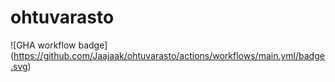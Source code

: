 # ohtuvarasto

![GHA workflow badge] (https://github.com/Jaajaak/ohtuvarasto/actions/workflows/main.yml/badge.svg)
